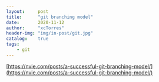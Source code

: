 ```yaml
---
layout:     post
title:      "git branching model"
date:       2020-11-12
author:     "xcTorres"
header-img: "img/in-post/git.jpg"
catalog:    true
tags:
    - git
---  
```


[https://nvie.com/posts/a-successful-git-branching-model/](https://nvie.com/posts/a-successful-git-branching-model/)